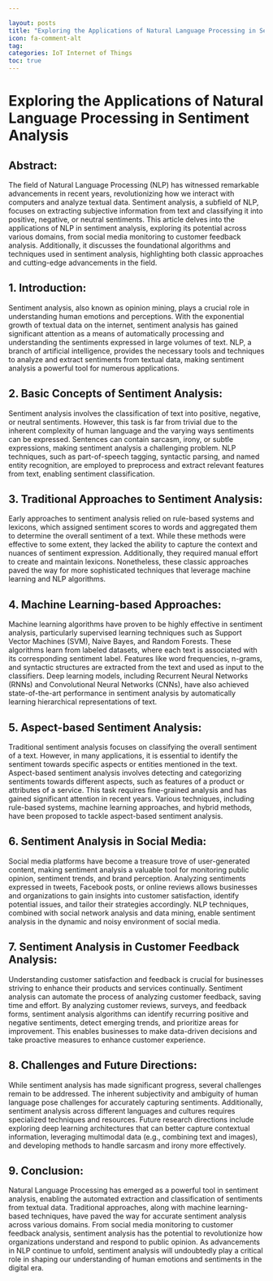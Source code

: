 ```yaml
---

layout: posts
title: "Exploring the Applications of Natural Language Processing in Sentiment Analysis"
icon: fa-comment-alt
tag:      
categories: IoT Internet of Things
toc: true
---
```




# Exploring the Applications of Natural Language Processing in Sentiment Analysis

## Abstract:
The field of Natural Language Processing (NLP) has witnessed remarkable advancements in recent years, revolutionizing how we interact with computers and analyze textual data. Sentiment analysis, a subfield of NLP, focuses on extracting subjective information from text and classifying it into positive, negative, or neutral sentiments. This article delves into the applications of NLP in sentiment analysis, exploring its potential across various domains, from social media monitoring to customer feedback analysis. Additionally, it discusses the foundational algorithms and techniques used in sentiment analysis, highlighting both classic approaches and cutting-edge advancements in the field.

## 1. Introduction:
Sentiment analysis, also known as opinion mining, plays a crucial role in understanding human emotions and perceptions. With the exponential growth of textual data on the internet, sentiment analysis has gained significant attention as a means of automatically processing and understanding the sentiments expressed in large volumes of text. NLP, a branch of artificial intelligence, provides the necessary tools and techniques to analyze and extract sentiments from textual data, making sentiment analysis a powerful tool for numerous applications.

## 2. Basic Concepts of Sentiment Analysis:
Sentiment analysis involves the classification of text into positive, negative, or neutral sentiments. However, this task is far from trivial due to the inherent complexity of human language and the varying ways sentiments can be expressed. Sentences can contain sarcasm, irony, or subtle expressions, making sentiment analysis a challenging problem. NLP techniques, such as part-of-speech tagging, syntactic parsing, and named entity recognition, are employed to preprocess and extract relevant features from text, enabling sentiment classification.

## 3. Traditional Approaches to Sentiment Analysis:
Early approaches to sentiment analysis relied on rule-based systems and lexicons, which assigned sentiment scores to words and aggregated them to determine the overall sentiment of a text. While these methods were effective to some extent, they lacked the ability to capture the context and nuances of sentiment expression. Additionally, they required manual effort to create and maintain lexicons. Nonetheless, these classic approaches paved the way for more sophisticated techniques that leverage machine learning and NLP algorithms.

## 4. Machine Learning-based Approaches:
Machine learning algorithms have proven to be highly effective in sentiment analysis, particularly supervised learning techniques such as Support Vector Machines (SVM), Naive Bayes, and Random Forests. These algorithms learn from labeled datasets, where each text is associated with its corresponding sentiment label. Features like word frequencies, n-grams, and syntactic structures are extracted from the text and used as input to the classifiers. Deep learning models, including Recurrent Neural Networks (RNNs) and Convolutional Neural Networks (CNNs), have also achieved state-of-the-art performance in sentiment analysis by automatically learning hierarchical representations of text.

## 5. Aspect-based Sentiment Analysis:
Traditional sentiment analysis focuses on classifying the overall sentiment of a text. However, in many applications, it is essential to identify the sentiment towards specific aspects or entities mentioned in the text. Aspect-based sentiment analysis involves detecting and categorizing sentiments towards different aspects, such as features of a product or attributes of a service. This task requires fine-grained analysis and has gained significant attention in recent years. Various techniques, including rule-based systems, machine learning approaches, and hybrid methods, have been proposed to tackle aspect-based sentiment analysis.

## 6. Sentiment Analysis in Social Media:
Social media platforms have become a treasure trove of user-generated content, making sentiment analysis a valuable tool for monitoring public opinion, sentiment trends, and brand perception. Analyzing sentiments expressed in tweets, Facebook posts, or online reviews allows businesses and organizations to gain insights into customer satisfaction, identify potential issues, and tailor their strategies accordingly. NLP techniques, combined with social network analysis and data mining, enable sentiment analysis in the dynamic and noisy environment of social media.

## 7. Sentiment Analysis in Customer Feedback Analysis:
Understanding customer satisfaction and feedback is crucial for businesses striving to enhance their products and services continually. Sentiment analysis can automate the process of analyzing customer feedback, saving time and effort. By analyzing customer reviews, surveys, and feedback forms, sentiment analysis algorithms can identify recurring positive and negative sentiments, detect emerging trends, and prioritize areas for improvement. This enables businesses to make data-driven decisions and take proactive measures to enhance customer experience.

## 8. Challenges and Future Directions:
While sentiment analysis has made significant progress, several challenges remain to be addressed. The inherent subjectivity and ambiguity of human language pose challenges for accurately capturing sentiments. Additionally, sentiment analysis across different languages and cultures requires specialized techniques and resources. Future research directions include exploring deep learning architectures that can better capture contextual information, leveraging multimodal data (e.g., combining text and images), and developing methods to handle sarcasm and irony more effectively.

## 9. Conclusion:
Natural Language Processing has emerged as a powerful tool in sentiment analysis, enabling the automated extraction and classification of sentiments from textual data. Traditional approaches, along with machine learning-based techniques, have paved the way for accurate sentiment analysis across various domains. From social media monitoring to customer feedback analysis, sentiment analysis has the potential to revolutionize how organizations understand and respond to public opinion. As advancements in NLP continue to unfold, sentiment analysis will undoubtedly play a critical role in shaping our understanding of human emotions and sentiments in the digital era.
